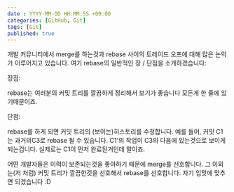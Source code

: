 ```yaml
---
date : YYYY-MM-DD HH:MM:SS +09:00
categories: [GitHub, Git]
tags: [Git]
published: true
---
```


개발 커뮤니티에서 merge를 하는것과 rebase 사이의 트레이드 오프에 대해 많은 논의가 이루어지고 있습니다. 여기 rebase의 일반적인 장 / 단점을 소개하겠습니다:

장점:

rebase는 여러분의 커밋 트리를 깔끔하게 정리해서 보기가 좋습니다 모든게 한 줄에 있기때문이죠.



단점:

rebase를 하게 되면 커밋 트리의 (보이는)히스토리를 수정합니다.
예를 들어, 커밋 C1는 과거의C3로 rebase 될 수 있습니다. C1'의 작업이 C3의 다음에 있는것으로 보이게 되는겁니다. 실제로는 C1이 먼저 완료된거인데 말이죠.

어떤 개발자들은 이력이 보존되는것을 좋아하기 때문에 merge를 선호합니다. 그 이외는(저 처럼) 커밋 트리가 깔끔한것을 선호해서 rebase를 선호합니다. 자기 입맛에 맞추면 되겠습니다 :D